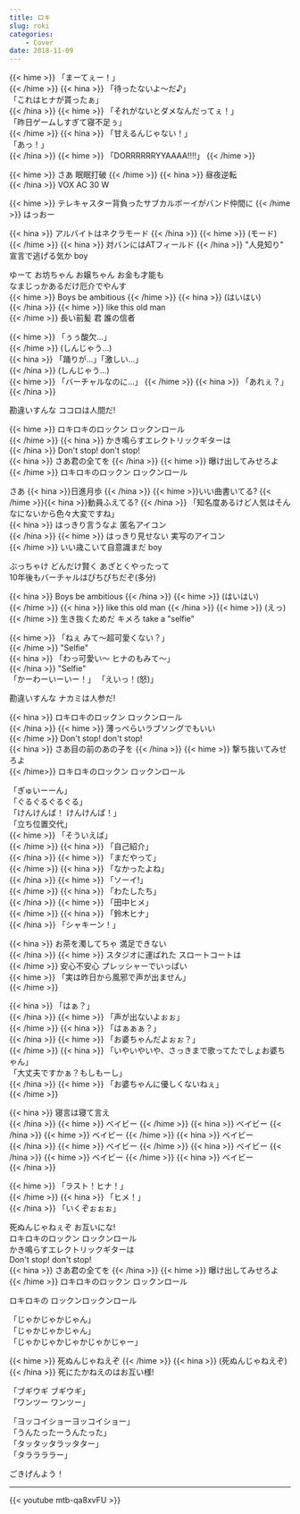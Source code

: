 ```yaml
---
title: ロキ
slug: roki
categories:
    - Cover
date: 2018-11-09
---
```

{{< hime >}}
「まーてぇー！」  
{{< /hime >}}
{{< hina >}}
「待ったないよ～だ♪」  
「これはヒナが貰ったぁ」  
{{< /hina >}}
{{< hime >}}
「それがないとダメなんだってぇ！」  
「昨日ゲームしすぎて寝不足ぅ」  
{{< /hime >}}
{{< hina >}}
「甘えるんじゃない！」  
「あっ！」  
{{< /hina >}}
{{< hime >}}
「DORRRRRRYYAAAA!!!!」
{{< /hime >}}

{{< hime >}}
さあ 眠眠打破 
{{< /hime >}}
{{< hina >}}
昼夜逆転  
{{< /hina >}}
VOX AC 30 W

{{< hime >}}
テレキャスター背負ったサブカルボーイがバンド仲間に 
{{< /hime >}}
はっおー

{{< hina >}}
アルバイトはネクラモード 
{{< /hina >}}
{{< hime >}}
(モード)  
{{< /hime >}}
{{< hina >}}
対バンにはATフィールド
{{< /hina >}}
"人見知り" 宣言で逃げる気か boy


ゆーて お坊ちゃん お嬢ちゃん お金も才能も  
なまじっかあるだけ厄介でやんす  
{{< hime >}}
Boys be ambitious 
{{< /hime >}}
{{< hina >}}
(はいはい)  
{{< /hina >}}
{{< hime >}}
like this old man  
{{< /hime >}}
長い前髪 君 誰の信者

{{< hime >}}
「ぅぅ酸欠…」  
{{< /hime >}}
(しんじゃう…)  
{{< hina >}}
「踊りが…」「激しい…」  
{{< /hina >}}
(しんじゃう…)  
{{< hime >}}
「バーチャルなのに…」
{{< /hime >}}
{{< hina >}}
「あれぇ？」
{{< /hina >}}

勘違いすんな ココロは人間だ!  

{{< hime >}}
ロキロキのロックン ロックンロール  
{{< /hime >}}
{{< hina >}}
かき鳴らすエレクトリックギターは  
{{< /hina >}}
Don't stop! don't stop!  
{{< hina >}}
さあ君の全てを 
{{< /hina >}}
{{< hime >}}
曝け出してみせろよ  
{{< /hime >}}
ロキロキのロックン ロックンロール  

さあ {{< hina >}}日進月歩  {{< /hina >}}
{{< hime >}}いい曲書いてる? {{< /hime >}}{{< hina >}}動員ふえてる?  {{< /hina >}}
「知名度あるけど人気はそんなにないから色々大変ですね」  
{{< hina >}}
はっきり言うなよ 匿名アイコン  
{{< /hina >}}
{{< hime >}}
はっきり見せない 実写のアイコン  
{{< /hime >}}
いい歳こいて自意識まだ boy  

ぶっちゃけ どんだけ賢く あざとくやったって  
10年後もバーチャルはぴちぴちだぞ(多分)  

{{< hina >}}
Boys be ambitious 
{{< /hina >}}
{{< hime >}}
(はいはい)  
{{< /hime >}}
{{< hina >}}
like this old man 
{{< /hina >}}
{{< hime >}}
(えっ)  
{{< /hime >}}
生き抜くためだ キメろ take a "selfie"  

{{< hime >}}
「ねぇ みて～超可愛くない？」  
{{< /hime >}}
"Selfie"  
{{< hina >}}
「わっ可愛い～ ヒナのもみて～」  
{{< /hina >}}
"Selfie"  
「かーわーいーいー！」
「えいっ！(怒)」

勘違いすんな ナカミは人参だ!

{{< hina >}}
ロキロキのロックン ロックンロール  
{{< /hina >}}
{{< hime >}}
薄っぺらいラブソングでもいい  
{{< /hime >}}
Don't stop! don't stop!  
{{< hina >}}
さあ目の前のあの子を 
{{< /hina >}}
{{< hime >}}
撃ち抜いてみせろよ  
{{< /hime>}}
ロキロキのロックン ロックンロール  


「ぎゅいーーん」  
「ぐるぐるぐるぐる」  
「けんけんぱ！ けんけんぱ！」  
「立ち位置交代」  
{{< hime >}}
「そういえば」  
{{< /hime >}}
{{< hina >}}
「自己紹介」  
{{< /hina >}}
{{< hime >}}
「まだやって」  
{{< /hime >}}
{{< hina >}}
「なかったよね」  
{{< /hina >}}
{{< hime >}}
「ソーイ!」  
{{< /hime >}}
{{< hina >}}
「わたしたち」  
{{< /hina >}}
{{< hime >}}
「田中ヒメ」  
{{< /hime >}}
{{< hina >}}
「鈴木ヒナ」  
{{< /hina >}}
「シャキーン！」

{{< hina >}}
お茶を濁してちゃ 満足できない  
{{< /hina >}}
{{< hime >}}
スタジオに運ばれた スロートコートは  
{{< /hime >}}
安心不安心 プレッシャーでいっぱい  
{{< hime >}}
「実は昨日から風邪で声が出ません」  
{{< /hime >}}

{{< hina >}}
「はぁ？」  
{{< /hina >}}
{{< hime >}}
「声が出ないよぉぉ」  
{{< /hime >}}
{{< hina >}}
「はぁぁぁ？」  
{{< /hina >}}
{{< hime >}}
「お婆ちゃんだよぉぉ？」  
{{< /hime >}}
{{< hina >}}
「いやいやいや、さっきまで歌ってたでしょお婆ちゃん」  
「大丈夫ですかぁ？もしもーし」  
{{< /hina >}}
{{< hime >}}
「お婆ちゃんに優しくないねぇ」  
{{< /hime >}}


{{< hina >}}
寝言は寝て言え  
{{< /hina >}}
{{< hime >}}
ベイビー 
{{< /hime >}}
{{< hina >}}
ベイビー 
{{< /hina >}}
{{< hime >}}
ベイビー 
{{< /hime >}}
{{< hina >}}
ベイビー  
{{< /hina >}}
{{< hime >}}
ベイビー 
{{< /hime >}}
{{< hina >}}
ベイビー 
{{< /hina >}}
{{< hime >}}
ベイビー 
{{< /hime >}}
{{< hina >}}
ベイビー  
{{< /hina >}}

{{< hime >}}
「ラスト！ヒナ！」  
{{< /hime >}}
{{< hina >}}
「ヒメ！」  
{{< /hina >}}
「いくぞぉぉぉ」

死ぬんじゃねぇぞ お互いにな!  
ロキロキのロックン ロックンロール  
かき鳴らすエレクトリックギターは  
Don't stop! don't stop!  
{{< hina >}}
さあ君の全てを 
{{< /hina >}}
{{< hime >}}
曝け出してみせろよ  
{{< /hime >}}
ロキロキのロックン ロックンロール  

ロキロキの ロックンロックンロール  

「じゃかじゃかじゃん」  
「じゃかじゃかじゃん」  
「じゃかじゃかじゃかじゃかじゃー」  

{{< hime >}}
死ぬんじゃねえぞ
{{< /hime >}}
{{< hina >}}
(死ぬんじゃねえぞ)  
{{< /hina >}}
死にたかねえのはお互い様!  


「ブギウギ ブギウギ」  
「ワンツー ワンツー」  

「ヨッコイショーヨッコイショー」  
「うんたったーうんたった」  
「タッタッタラッタター」  
「タララララー」  

ごきげんよう！


---
{{< youtube mtb-qa8xvFU >}}
